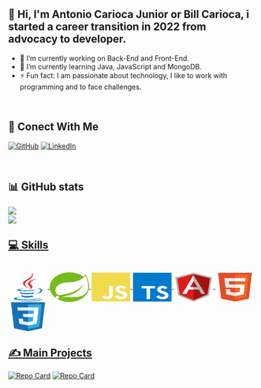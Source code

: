 ##   💫  Hi, I'm Antonio Carioca Junior or Bill Carioca, i started a career transition in 2022 from advocacy to developer.


- 🔭 I’m currently working on Back-End and Front-End.
- 🌱 I’m currently learning Java, JavaScript and MongoDB.
- ⚡ Fun fact: I am passionate about technology, I like to work with programming and to face challenges.
<br>

## 🔗 Conect With Me

[![GitHub](https://img.shields.io/badge/GitHub-000?style=for-the-badge&logo=github&logoColor=30A3DC)](https://github.com/BillCarioca)
[![LinkedIn](https://img.shields.io/badge/-LinkedIn-000?style=for-the-badge&logo=linkedin&logoColor=30A3DC)](https://www.linkedin.com/in/BillCarioca/)

<br>
<div>

##  📊  GitHub stats
  <a href="https://github.com/BillCarioca">
  <img height="180em"   align="center" src="https://github-readme-stats.vercel.app/api?username=BillCarioca&show_icons=true&theme=dark&include_all_commits=true&count_private=true"/>

<br>

  <img height="180em"  align="center" src="https://github-readme-stats.vercel.app/api/top-langs/?username=BillCarioca&&layout=compact&hide=shell&theme=dark"/>
  
</div>


## 💻 Skills
<div style="display: inline_block"><br>
  <img align="center" alt="Bill-Java" height="60" width="80"src="https://raw.githubusercontent.com/devicons/devicon/master/icons/java/java-original.svg" /> 
  <img align="center" alt="Bill-Spring" height="60" width="80"src="https://raw.githubusercontent.com/devicons/devicon/master/icons/spring/spring-original.svg" />
  <img align="center" alt="Bill-Js" height="60" width="80" src="https://raw.githubusercontent.com/devicons/devicon/master/icons/javascript/javascript-plain.svg">
  <img align="center" alt="Bill-Ts" height="60" width="80" src="https://raw.githubusercontent.com/devicons/devicon/master/icons/typescript/typescript-plain.svg">
  <img align="center" alt="Bill-Angular" height="60" width="80" src="https://raw.githubusercontent.com/devicons/devicon/master/icons/angularjs/angularjs-original.svg">
  <img align="center" alt="Bill-HTML" height="60" width="80" src="https://raw.githubusercontent.com/devicons/devicon/master/icons/html5/html5-original.svg">
  <img align="center" alt="Bill-CSS" height="60" width="80" src="https://raw.githubusercontent.com/devicons/devicon/master/icons/css3/css3-original.svg">
</div>
  

## ✍️  Main Projects

[![Repo Card](https://github-readme-stats.vercel.app/api/pin/?username=BillCarioca&repo=angula-pokedex&bg_color=000&border_color=30A3DC&show_icons=true&icon_color=30A3DC&title_color=E94D5F&text_color=FFF)](https://github.com/BillCarioca/angula-pokedex)
[![Repo Card](https://github-readme-stats.vercel.app/api/pin/?username=BillCarioca&repo=javamongodb&bg_color=000&border_color=30A3DC&show_icons=true&icon_color=30A3DC&title_color=E94D5F&text_color=FFF)](https://github.com/BillCarioca/javamongodb)


